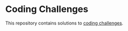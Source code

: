 # Coding Challenges

This repository contains solutions to [coding challenges](https://codingchallenges.fyi/challenges/intro).
